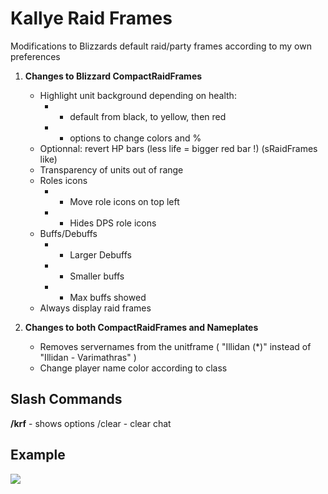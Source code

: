 # Kallye Raid Frames

Modifications to Blizzards default raid/party frames according to my own preferences

1. **Changes to Blizzard CompactRaidFrames**
    - Highlight unit background depending on health:
       - - default from black, to yellow, then red
       - - options to change colors and %
    - Optionnal: revert HP bars (less life = bigger red bar !) (sRaidFrames like)
    - Transparency of units out of range
    - Roles icons
       - - Move role icons on top left
       - - Hides DPS role icons
    - Buffs/Debuffs
       - - Larger Debuffs
       - - Smaller buffs
       - - Max buffs showed
    - Always display raid frames

2. **Changes to both CompactRaidFrames and Nameplates**
    - Removes servernames from the unitframe ( "Illidan (*)" instead of "Illidan - Varimathras" )
    - Change player name color according to class


## Slash Commands
**/krf** - shows options
/clear - clear chat


## Example
![]( https://media.forgecdn.net/attachments/315/778/wowscrnshot_100520_184645.jpg )